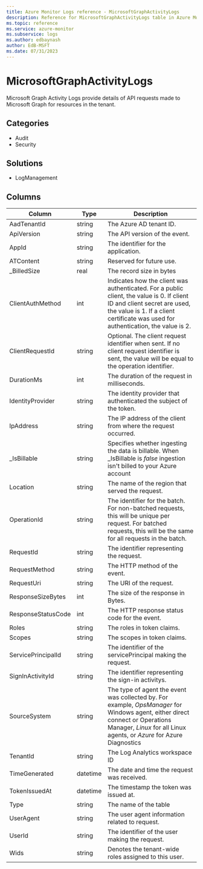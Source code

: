 ```yaml
---
title: Azure Monitor Logs reference - MicrosoftGraphActivityLogs
description: Reference for MicrosoftGraphActivityLogs table in Azure Monitor Logs.
ms.topic: reference
ms.service: azure-monitor
ms.subservice: logs
ms.author: edbaynash
author: EdB-MSFT
ms.date: 07/31/2023
---
```


# MicrosoftGraphActivityLogs

 Microsoft Graph Activity Logs provide details of API requests made to Microsoft Graph for resources in the tenant.

## Categories

- Audit
- Security
## Solutions

- LogManagement




## Columns

| Column | Type | Description |
| --- | --- | --- |
| AadTenantId | string | The Azure AD tenant ID. |
| ApiVersion | string | The API version of the event. |
| AppId | string | The identifier for the application. |
| ATContent | string | Reserved for future use. |
| _BilledSize | real | The record size in bytes |
| ClientAuthMethod | int | Indicates how the client was authenticated. For a public client, the value is 0. If client ID and client secret are used, the value is 1. If a client certificate was used for authentication, the value is 2. |
| ClientRequestId | string | Optional. The client request identifier when sent. If no client request identifier is sent, the value will be equal to the operation identifier. |
| DurationMs | int | The duration of the request in milliseconds. |
| IdentityProvider | string | The identity provider that authenticated the subject of the token. |
| IpAddress | string | The IP address of the client from where the request occurred. |
| _IsBillable | string | Specifies whether ingesting the data is billable. When _IsBillable is *false* ingestion isn't billed to your Azure account |
| Location | string | The name of the region that served the request. |
| OperationId | string | The identifier for the batch. For non-batched requests, this will be unique per request. For batched requests, this will be the same for all requests in the batch. |
| RequestId | string | The identifier representing the request. |
| RequestMethod | string | The HTTP method of the event. |
| RequestUri | string | The URI of the request. |
| ResponseSizeBytes | int | The size of the response in Bytes. |
| ResponseStatusCode | int | The HTTP response status code for the event. |
| Roles | string | The roles in token claims. |
| Scopes | string | The scopes in token claims. |
| ServicePrincipalId | string | The identifier of the servicePrincipal making the request. |
| SignInActivityId | string | The identifier representing the sign-in activitys. |
| SourceSystem | string | The type of agent the event was collected by. For example, *OpsManager* for Windows agent, either direct connect or Operations Manager, *Linux* for all Linux agents, or *Azure* for Azure Diagnostics |
| TenantId | string | The Log Analytics workspace ID |
| TimeGenerated | datetime | The date and time the request was received. |
| TokenIssuedAt | datetime | The timestamp the token was issued at. |
| Type | string | The name of the table |
| UserAgent | string | The user agent information related to request. |
| UserId | string | The identifier of the user making the request. |
| Wids | string | Denotes the tenant-wide roles assigned to this user. |
